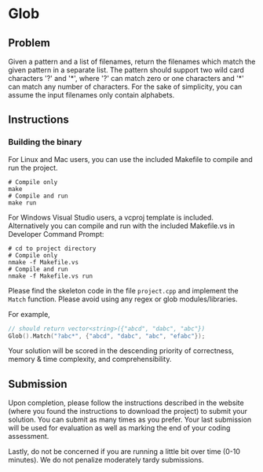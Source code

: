 # Glob

## Problem
Given a pattern and a list of filenames, return the filenames which match the given pattern in a separate list. The pattern should support two wild card characters '?' and '\*', where '?' can match zero or one characters and '\*' can match any number of characters. For the sake of simplicity, you can assume the input filenames only contain alphabets.

## Instructions

### Building the binary
For Linux and Mac users, you can use the included Makefile to compile and run the project.
```shell
# Compile only
make
# Compile and run
make run
```

For Windows Visual Studio users, a vcproj template is included. Alternatively you can compile and run with the included Makefile.vs in Developer Command Prompt:
```shell
# cd to project directory
# Compile only
nmake -f Makefile.vs
# Compile and run
nmake -f Makefile.vs run
```

Please find the skeleton code in the file `project.cpp` and implement the `Match` function. Please avoid using any regex or glob modules/libraries.

For example,
```c
// should return vector<string>({"abcd", "dabc", "abc"})
Glob().Match("?abc*", {"abcd", "dabc", "abc", "efabc"});
```

Your solution will be scored in the descending priority of correctness, memory & time complexity, and comprehensibility.

## Submission
Upon completion, please follow the instructions described in the website (where you found the instructions to download the project) to submit your solution. You can submit as many times as you prefer. Your last submission will be used for evaluation as well as marking the end of your coding assessment.

Lastly, do not be concerned if you are running a little bit over time (0-10 minutes). We do not penalize moderately tardy submissions.
